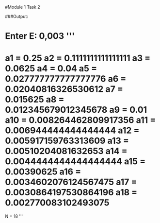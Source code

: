 #Module 1 Task 2

###Output:

Enter E:
0,003
'''
=====================
a1 = 0.25
a2 = 0.1111111111111111
a3 = 0.0625
a4 = 0.04
a5 = 0.027777777777777776
a6 = 0.02040816326530612
a7 = 0.015625
a8 = 0.012345679012345678
a9 = 0.01
a10 = 0.008264462809917356
a11 = 0.006944444444444444
a12 = 0.005917159763313609
a13 = 0.00510204081632653
a14 = 0.0044444444444444444
a15 = 0.00390625
a16 = 0.0034602076124567475
a17 = 0.0030864197530864196
a18 = 0.002770083102493075
=====================
N = 18
'''